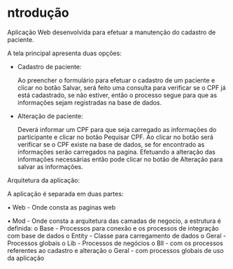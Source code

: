 # ntrodução

Aplicação Web desenvolvida para efetuar a manutenção do cadastro de paciente.


A tela principal apresenta duas opções:

- Cadastro de paciente:

  Ao preencher o formulário para efetuar o cadastro de um paciente e clicar no botão Salvar,
  será feito uma consulta para verificar se o CPF já está cadastrado, se não estiver, 
  então o processo segue para que as informações sejam registradas na base de dados.


- Alteração de paciente:

  Deverá informar um CPF para que seja carregado as informações do participante e clicar no botão Pequisar CPF.
  Ao clicar no botão será verificar se o CPF existe na base de dados, se for encontrado as informações serão 
  carregados na pagina.
  Efetuando a alteração das informações necessárias então pode clicar no botão de Alteração para salvar as informações.



Arquitetura da aplicação:

A aplicação é separada em duas partes:

•	Web - Onde consta as paginas web

•	Mod - Onde consta a arquitetura das camadas de negocio, a estrutura é definida:
     o	Base - Processos para conexão e os processos de integração com base de dados
     o	Entity - Classe para carregamento de dados
     o	Geral - Processos globais
     o	Lib - Processos de negócios
     o	Bll - com os processos referentes ao cadastro e alteração
     o	Geral - com processos globais de uso da aplicação
